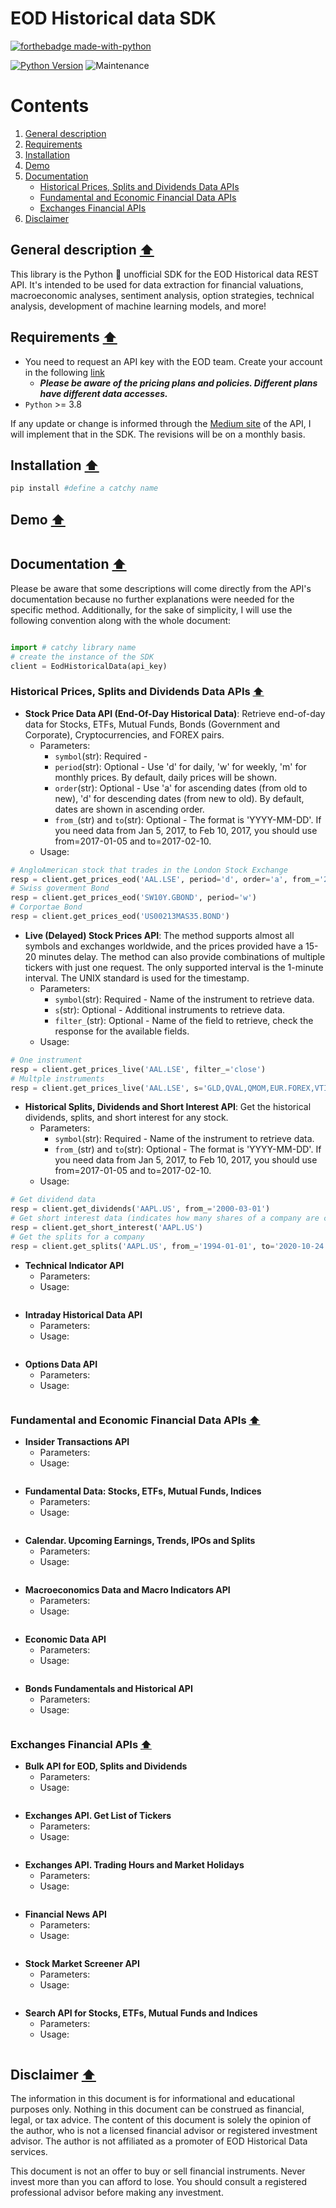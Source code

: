 # EOD Historical data SDK

[![forthebadge made-with-python](http://ForTheBadge.com/images/badges/made-with-python.svg)](https://www.python.org/)


[![Python Version](https://img.shields.io/badge/Python-3.8+-blue.svg)](https://shields.io/) ![Maintenance](https://img.shields.io/badge/Maintained%3F-yes-green.svg)

# Contents

1. [General description](#general-description-arrow_up)
2. [Requirements](#requirements-arrow_up)
3. [Installation](#installation-arrow_up)
4. [Demo](#demo-arrow_up)
5. [Documentation](#documentation-arrow_up)
	- [Historical Prices, Splits and Dividends Data APIs](#historical-prices-splits-and-dividends-data-apis-arrow_up)
	- [Fundamental and Economic Financial Data APIs](#fundamental-and-economic-financial-data-apis-arrow_up)
	- [Exchanges Financial APIs](#exchanges-financial-apis-arrow_up)
6. [Disclaimer](#disclaimer-arrow_up)

## General description [:arrow_up:](#eod-historical-data-sdk)
This library is the Python 🐍 unofficial SDK for the EOD Historical data REST API. It's intended to be used for data extraction for financial valuations, macroeconomic analyses, sentiment analysis, option strategies, technical analysis, development of machine learning models, and more!

## Requirements [:arrow_up:](#eod-historical-data-sdk)
- You need to request an API key with the EOD team. Create your account in the following [link](https://eodhistoricaldata.com/)
	- ***Please be aware of the pricing plans and policies. Different plans have different data accesses.***
- ```Python``` >= 3.8

If any update or change is informed through the [Medium site](https://eod-historical-data.medium.com/) of the API, I will implement that in the SDK. The revisions will be on a monthly basis.

## Installation [:arrow_up:](#eod-historical-data-sdk)

```python
pip install #define a catchy name
```

## Demo [:arrow_up:](#eod-historical-data-sdk)

```python

```

## Documentation [:arrow_up:](#eod-historical-data-sdk)
Please be aware that some descriptions will come directly from the API's documentation because no further explanations were needed for the specific method. Additionally, for the sake of simplicity, I will use the following convention along with the whole document: 

```python

import # catchy library name
# create the instance of the SDK
client = EodHistoricalData(api_key)
```

### Historical Prices, Splits and Dividends Data APIs [:arrow_up:](#eod-historical-data-sdk)
- **Stock Price Data API (End-Of-Day Historical Data)**: Retrieve end-of-day data for Stocks, ETFs, Mutual Funds, Bonds (Government and Corporate), Cryptocurrencies, and FOREX pairs.
	- Parameters:
		- ```symbol```(str): Required - 
		- ```period```(str): Optional - Use 'd' for daily, 'w' for weekly, 'm' for monthly prices. By default, daily prices will be shown.
		- ```order```(str): Optional - Use 'a' for ascending dates (from old to new), 'd' for descending dates (from new to old). By default, dates are shown in ascending order.
		- ```from_```(str) and ```to```(str): Optional - The format is 'YYYY-MM-DD'. If you need data from Jan 5, 2017, to Feb 10, 2017, you should use from=2017-01-05 and to=2017-02-10.
	- Usage:
```python
# AngloAmerican stock that trades in the London Stock Exchange
resp = client.get_prices_eod('AAL.LSE', period='d', order='a', from_='2017-01-05')
# Swiss goverment Bond
resp = client.get_prices_eod('SW10Y.GBOND', period='w')
# Corportae Bond
resp = client.get_prices_eod('US00213MAS35.BOND')
```
- **Live (Delayed) Stock Prices API**: The method supports almost all symbols and exchanges worldwide, and the prices provided have a 15-20 minutes delay. The method can also provide combinations of multiple tickers with just one request. The only supported interval is the 1-minute interval. The UNIX standard is used for the timestamp.
	- Parameters:
		- ```symbol```(str): Required - Name of the instrument to retrieve data.
		- ```s```(str): Optional - Additional instruments to retrieve data.
		- ```filter_```(str): Optional - Name of the field to retrieve, check the response for the available fields.
	- Usage:
```python
# One instrument
resp = client.get_prices_live('AAL.LSE', filter_='close')
# Multple instruments
resp = client.get_prices_live('AAL.LSE', s='GLD,QVAL,QMOM,EUR.FOREX,VTI,SW10Y.GBOND')
```
- **Historical Splits, Dividends and Short Interest API**: Get the historical dividends, splits, and short interest for any stock.
	- Parameters:
		- ```symbol```(str): Required - Name of the instrument to retrieve data.
		- ```from_```(str) and ```to```(str): Optional - The format is 'YYYY-MM-DD'. If you need data from Jan 5, 2017, to Feb 10, 2017, you should use from=2017-01-05 and to=2017-02-10.
	- Usage:
```python
# Get dividend data
resp = client.get_dividends('AAPL.US', from_='2000-03-01')
# Get short interest data (indicates how many shares of a company are currently sold short and not yet covered. Indicates the sentiment around a company)
resp = client.get_short_interest('AAPL.US')
# Get the splits for a company
resp = client.get_splits('AAPL.US', from_='1994-01-01', to='2020-10-24')
```
- **Technical Indicator API**
	- Parameters:
	- Usage:
```python

```
- **Intraday Historical Data API**
	- Parameters:
	- Usage:
```python

```
- **Options Data API**
	- Parameters:
	- Usage:
```python

```
### Fundamental and Economic Financial Data APIs [:arrow_up:](#eod-historical-data-sdk)
- **Insider Transactions API**
	- Parameters:
	- Usage:
```python

```
- **Fundamental Data: Stocks, ETFs, Mutual Funds, Indices**
	- Parameters:
	- Usage:
```python

```
- **Calendar. Upcoming Earnings, Trends, IPOs and Splits**
	- Parameters:
	- Usage:
```python

```
- **Macroeconomics Data and Macro Indicators API**
	- Parameters:
	- Usage:
```python

```
- **Economic Data API**
	- Parameters:
	- Usage:
```python

```
- **Bonds Fundamentals and Historical API**
	- Parameters:
	- Usage:
```python

```
### Exchanges Financial APIs [:arrow_up:](#eod-historical-data-sdk)
- **Bulk API for EOD, Splits and Dividends**
	- Parameters:
	- Usage:
```python

```
- **Exchanges API. Get List of Tickers**
	- Parameters:
	- Usage:
```python

```
- **Exchanges API. Trading Hours and Market Holidays**
	- Parameters:
	- Usage:
```python

```
- **Financial News API**
	- Parameters:
	- Usage:
```python

```
- **Stock Market Screener API**
	- Parameters:
	- Usage:
```python

```
- **Search API for Stocks, ETFs, Mutual Funds and Indices**
	- Parameters:
	- Usage:
```python

```

## Disclaimer [:arrow_up:](#eod-historical-data-sdk)

The information in this document is for informational and educational purposes only. Nothing in this document can be construed as financial, legal, or tax advice. The content of this document is solely the opinion of the author, who is not a licensed financial advisor or registered investment advisor. The author is not affiliated as a promoter of EOD Historical Data services.

This document is not an offer to buy or sell financial instruments. Never invest more than you can afford to lose. You should consult a registered professional advisor before making any investment.